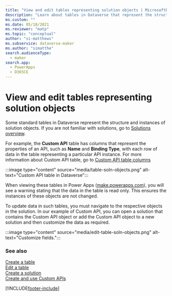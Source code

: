 ```yaml
---
title: "View and edit tables representing solution objects | MicrosoftDocs"
description: "Learn about tables in Dataverse that represent the structure and instances of solution objects."
ms.custom: ""
ms.date: 05/18/2021
ms.reviewer: "matp"
ms.topic: "conceptual"
author: "si-matthews"
ms.subservice: dataverse-maker
ms.author: "simatthe"
search.audienceType: 
  - maker
search.app: 
  - PowerApps
  - D365CE
---
```

# View and edit tables representing solution objects

Some standard tables in Dataverse represent the structure and instances of solution objects. If you are not familiar with solutions, go to [Solutions overview](solutions-overview.md).

For example, the **Custom API** table has columns that represent the properties of an API, such as **Name** and **Binding Type**, with each row of data in the table representing a particular API instance. For more information about Custom API table, go to [Custom API table columns](../../developer/data-platform/custom-api-tables#custom-api-table-columns)

:::image type="content" source="media/table-soln-objects.png" alt-text="Custom API table in Dataverse":::

When viewing these tables in Power Apps ([make.powerapps.com](https://make.powerapps.com)), you will see a warning stating that the data in the table is read only. This ensures the instances of these objects are not changed.

To update data in such tables, you must navigate to the respective objects in the solution. In our example of Custom API, you can open a solution that contains the Custom API object or add the Custom API object to a new solution and then customize the data as required.

:::image type="content" source="media/edit-table-soln-objects.png" alt-text="Customize fields.":::  

### See also
[Create a table](data-platform-create-entity.md)<br/>
[Edit a table](edit-entities.md)<br/>
[Create a solution](create-solution.md)<br/>
[Create and use Custom APIs]((../../developer/data-platform/custom-api.md))

[!INCLUDE[footer-include](../../includes/footer-banner.md)]